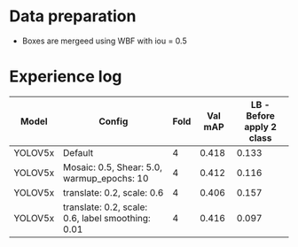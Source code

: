 # Data preparation
- Boxes are mergeed using WBF with iou = 0.5

# Experience log

| Model | Config | Fold | Val mAP | LB - Before apply 2 class |
|--|--|--|--|--|
|YOLOV5x | Default | 4 | 0.418 | 0.133 |
|YOLOV5x | Mosaic: 0.5, Shear: 5.0, warmup_epochs: 10 | 4 | 0.412 | 0.116 |
|YOLOV5x | translate: 0.2, scale: 0.6  | 4 | 0.406 | 0.157 |
|YOLOV5x | translate: 0.2, scale: 0.6, label smoothing: 0.01  | 4 | 0.416 | 0.097 |
